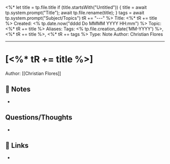 
<%*
 let title = tp.file.title
 if (title.startsWith("Untitled")) {
  title = await tp.system.prompt("Title");
  await tp.file.rename(title);
 } 
 tags = await tp.system.prompt("Subject/Topics")
 tR += "---"
%>
Title:  <%* tR += title %>
Created: <% tp.date.now("dddd Do MMMM YYYY HH:mm") %>
Topic: <%* tR += title %>
Aliases: 
Tags: <% tp.file.creation_date('MM-YYYY') %>, <%* tR += title %>, <%* tR += tags %>
Type: Note
Author: Christian Flores 

---

#  [<%* tR += title %>]
Author: [[Christian Flores]]
[ ](#anki-card)
## 📝 Notes
- 


## Questions/Thoughts
- 
## 🔗 Links
- 